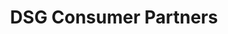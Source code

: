 ---
layout: firm_page
title: "DSG Consumer Partners"
id: "dsgcp.com"
permalink: "/dsgconsumerpartnersdsgcp.com/"
website: "https://dsgcp.com"
offices: "Mumbai (India), Singapore (Singapore), Port Louis (Mauritius)"
investment_stages: "Seed, Series A, Series B"
portfolio_companies: ""
portfolio_link: ""
investment_markets: "Consumer Brands, Food and Beverages, Beauty, Skincare, Hospitality, Eyewear, Pet care, Plants & Gardening"
founded_year: "2012"
description: "DSG Consumer Partners is a consumer-focused venture capital firm investing in insurgent consumer brands in India and Southeast Asia. They focus on building enduring brands brick by brick, providing patient capital and strong support to founders."
linkedin: "https://www.linkedin.com/company/dsg-consumer-partners/"
twitter: "https://twitter.com/DSGCP"
instagram: "https://www.instagram.com/dsgcpvc/"
team_page: "https://dsgcp.com/team"
investor_type: "Venture Capital"
crunchbase: "https://www.crunchbase.com/organization/dsg-consumer-partners"
pitchbook: ""

# SEO Optimization
meta_title: "DSG Consumer Partners - VC Firm - projectstartups.com"
meta_description: "DSG Consumer Partners, DSG Consumer Partners is a consumer-focused venture capital firm investing in insurgent consumer brands in India and Southeast Asia. They focus on bui..."
meta_keywords: "DSG Consumer Partners, Consumer Brands, Food and Beverages, Beauty, Skincare, Hospitality, Eyewear, Pet care, Plants & Gardening, VC firm, venture capital, startup investor, projectstartups.com"
canonical_url: "https://vc.projectstartups.com/dsgconsumerpartnersdsgcp.com/"
---